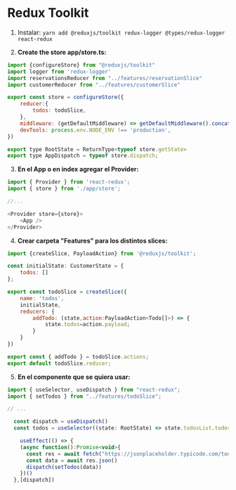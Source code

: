 # Redux Toolkit

1. Instalar: `yarn add @reduxjs/toolkit redux-logger @types/redux-logger react-redux`

2. **Create the store app/store.ts:** 

```js
import {configureStore} from "@reduxjs/toolkit"
import logger from 'redux-logger'
import reservationsReducer from "../features/reservationSlice"
import customerReducer from "../features/customerSlice"

export const store = configureStore({
    reducer:{
        todos: todoSlice,
    },
    middleware: (getDefaultMiddleware) => getDefaultMiddleware().concat(logger),
    devTools: process.env.NODE_ENV !== 'production',
})

export type RootState = ReturnType<typeof store.getState>
export type AppDispatch = typeof store.dispatch;
```

3. **En el App o en index agregar el Provider:**
    
```js
import { Provider } from 'react-redux';
import { store } from './app/store';

//...

<Provider store={store}>
    <App />
</Provider>
```

4. **Crear carpeta "Features" para los distintos slices:**

```js
import {createSlice, PayloadAction} from '@reduxjs/toolkit';

const initialState: CustomerState = {
    todos: []
};

export const todoSlice = createSlice({
    name: 'todos',
    initialState,
    reducers: {
        addTodo: (state,action:PayloadAction<Todo[]>) => {
            state.todos=action.payload;
        }
    }
})

export const { addTodo } = todoSlice.actions;
export default todoSlice.reducer;
```

5. **En el componente que se quiera usar:**

```js
import { useSelector, useDispatch } from "react-redux";
import { setTodos } from "../features/todoSlice";

// ...

  const dispatch = useDispatch()
  const todos = useSelector((state: RootState) => state.todosList.todos)

    useEffect(() => {
    (async function():Promise<void>{
      const res = await fetch("https://jsonplaceholder.typicode.com/todos")
      const data = await res.json()
      dispatch(setTodos(data))
    })()
  },[dispatch])
```
